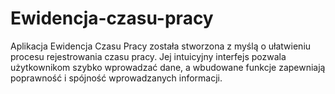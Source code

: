 # Ewidencja-czasu-pracy
Aplikacja Ewidencja Czasu Pracy została stworzona z myślą o ułatwieniu procesu rejestrowania czasu pracy. Jej intuicyjny interfejs pozwala użytkownikom szybko wprowadzać dane, a wbudowane funkcje zapewniają poprawność i spójność wprowadzanych informacji.
